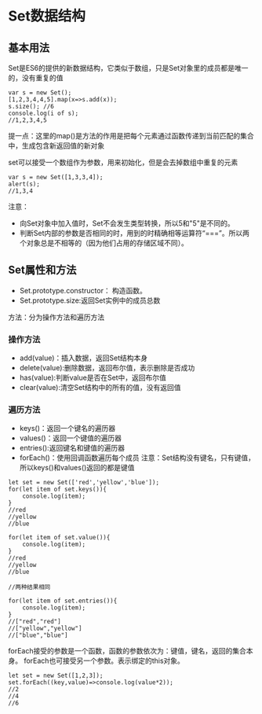 # Set数据结构
## 基本用法
Set是ES6的提供的新数据结构，它类似于数组，只是Set对象里的成员都是唯一的，没有重复的值
```
var s = new Set();
[1,2,3,4,4,5].map(x=>s.add(x));
s.size(); //6
console.log(i of s);
//1,2,3,4,5
```
提一点：这里的map()是方法的作用是把每个元素通过函数传递到当前匹配的集合中，生成包含新返回值的新对象

set可以接受一个数组作为参数，用来初始化，但是会去掉数组中重复的元素
```
var s = new Set([1,3,3,4]);
alert(s);
//1,3,4
```
注意：
- 向Set对象中加入值时，Set不会发生类型转换，所以5和"5"是不同的。
- 判断Set内部的参数是否相同的时，用到的时精确相等运算符“===”。所以两个对象总是不相等的（因为他们占用的存储区域不同）。

## Set属性和方法
- Set.prototype.constructor： 构造函数。
- Set.prototype.size:返回Set实例中的成员总数

方法：分为操作方法和遍历方法
### 操作方法
- add(value)：插入数据，返回Set结构本身
- delete(value):删除数据，返回布尔值，表示删除是否成功
- has(value):判断value是否在Set中，返回布尔值
- clear(value):清空Set结构中的所有的值，没有返回值

### 遍历方法
- keys()：返回一个键名的遍历器
- values()：返回一个键值的遍历器
- entries():返回键名和键值的遍历器
- forEach()：使用回调函数遍历每个成员
注意：Set结构没有键名，只有键值，所以keys()和values()返回的都是键值
```
let set = new Set(['red','yellow','blue']);
for(let item of set.keys()){
    console.log(item);
}
//red
//yellow
//blue

for(let item of set.value()){
    console.log(item);
}
//red
//yellow
//blue

//两种结果相同

for(let item of set.entries()){
    console.log(item);
}
//["red","red"]
//["yellow","yellow"]
//["blue","blue"]
```
forEach接受的参数是一个函数，函数的参数依次为：键值，键名，返回的集合本身。
forEach也可接受另一个参数。表示绑定的this对象。
```
let set = new Set([1,2,3]);
set.forEach((key,value)=>console.log(value*2));
//2
//4
//6
```



